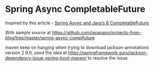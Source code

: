 # Spring Async CompletableFuture

Inspired by this article - [Spring Async and Java’s 8 CompletableFuture](https://www.javacodegeeks.com/2016/04/spring-async-javas-8-completablefuture.html)

With sample source at https://github.com/javapapo/projects-from-blog/tree/master/spring-async-complfuture

maven keep on hanging when trying to download jackson-annotations version 2.9.0, used the idea at https://springframework.guru/jackson-dependency-issue-spring-boot-maven/ to resolve the issue.